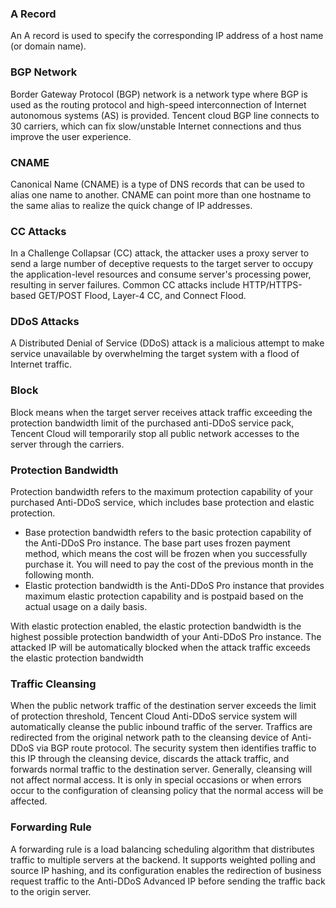 ### A Record
An A record is used to specify the corresponding IP address of a host name (or domain name).

### BGP Network
Border Gateway Protocol (BGP) network is a network type where BGP is used as the routing protocol and high-speed interconnection of Internet autonomous systems (AS) is provided. Tencent cloud BGP line connects to 30 carriers, which can fix slow/unstable Internet connections and thus improve the user experience.

### CNAME
Canonical Name (CNAME) is a type of DNS records that can be used to alias one name to another. CNAME can point more than one hostname to the same alias to realize the quick change of IP addresses.

### CC Attacks
In a Challenge Collapsar (CC) attack, the attacker uses a proxy server to send a large number of deceptive requests to the target server to occupy the application-level resources and consume server's processing power, resulting in server failures. Common CC attacks include HTTP/HTTPS-based GET/POST Flood, Layer-4 CC, and Connect Flood.

### DDoS Attacks
A Distributed Denial of Service (DDoS) attack is a malicious attempt to make service unavailable by overwhelming the target system with a flood of Internet traffic.

### Block
Block means when the target server receives attack traffic exceeding the protection bandwidth limit of the purchased anti-DDoS service pack, Tencent Cloud will temporarily stop all public network accesses to the server through the carriers.

### Protection Bandwidth
Protection bandwidth refers to the maximum protection capability of your purchased Anti-DDoS service, which includes base protection and elastic protection.
- Base protection bandwidth refers to the basic protection capability of the Anti-DDoS Pro instance. The base part uses frozen payment method, which means the cost will be frozen when you successfully purchase it. You will need to pay the cost of the previous month in the following month.
- Elastic protection bandwidth is the Anti-DDoS Pro instance that provides maximum elastic protection capability and is postpaid based on the actual usage on a daily basis.

With elastic protection enabled, the elastic protection bandwidth is the highest possible protection bandwidth of your Anti-DDoS Pro instance. The attacked IP will be automatically blocked when the attack traffic exceeds the elastic protection bandwidth

### Traffic Cleansing
When the public network traffic of the destination server exceeds the limit of protection threshold, Tencent Cloud Anti-DDoS service system will automatically cleanse the public inbound traffic of the server. Traffics are redirected from the original network path to the cleansing device of Anti-DDoS via BGP route protocol. The security system then identifies traffic to this IP through the cleansing device, discards the attack traffic, and forwards normal traffic to the destination server. Generally, cleansing will not affect normal access. It is only in special occasions or when errors occur to the configuration of cleansing policy that the normal access will be affected.

### Forwarding Rule
A forwarding rule is a load balancing scheduling algorithm that distributes traffic to multiple servers at the backend. It supports weighted polling and source IP hashing, and its configuration enables the redirection of business request traffic to the Anti-DDoS Advanced IP before sending the traffic back to the origin server.
